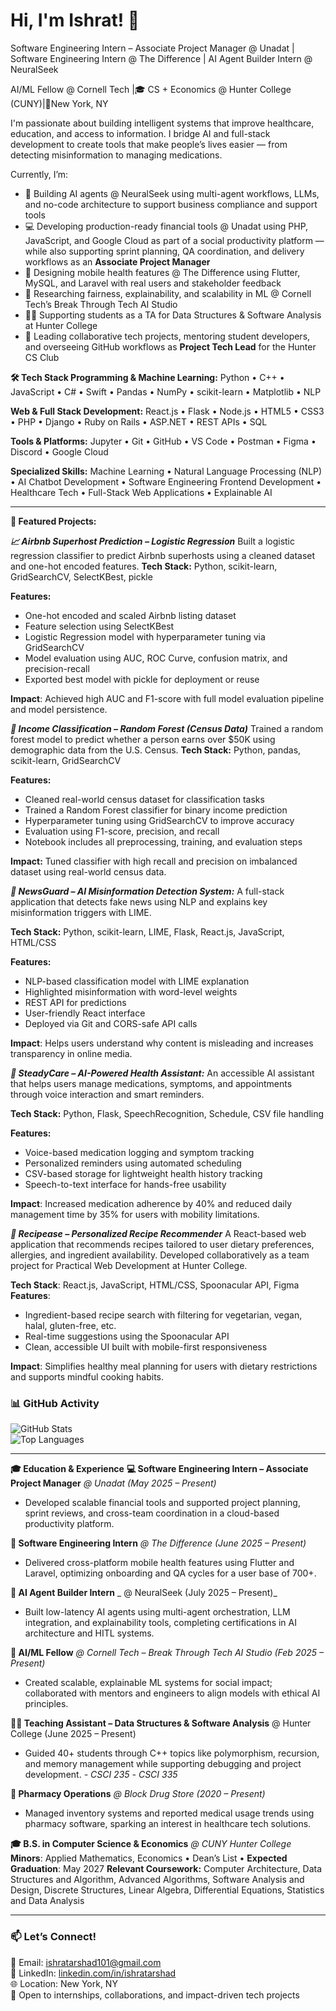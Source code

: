 # Hi, I'm Ishrat! 👋  
Software Engineering Intern – Associate Project Manager @ Unadat | Software Engineering Intern @ The Difference | AI Agent Builder Intern @ NeuralSeek  

AI/ML Fellow @ Cornell Tech |🎓 CS + Economics @ Hunter College (CUNY)|📍New York, NY 

I'm passionate about building intelligent systems that improve healthcare, education, and access to information. I bridge AI and full-stack development to create tools that make people’s lives easier — from detecting misinformation to managing medications.

Currently, I’m:
- 🤖 Building AI agents @ NeuralSeek using multi-agent workflows, LLMs, and no-code architecture to support business compliance and support tools  
- 💻 Developing production-ready financial tools @ Unadat using PHP, JavaScript, and Google Cloud as part of a social productivity platform — while also supporting sprint planning, QA coordination, and delivery workflows as an **Associate Project Manager**  
- 📱 Designing mobile health features @ The Difference using Flutter, MySQL, and Laravel with real users and stakeholder feedback  
- 🧠 Researching fairness, explainability, and scalability in ML @ Cornell Tech’s Break Through Tech AI Studio  
- 👩‍🏫 Supporting students as a TA for Data Structures & Software Analysis at Hunter College  
- 🧩 Leading collaborative tech projects, mentoring student developers, and overseeing GitHub workflows as **Project Tech Lead** for the Hunter CS Club


**🛠️ Tech Stack
Programming & Machine Learning:**
Python • C++ • JavaScript • C# • Swift • Pandas • NumPy • scikit-learn • Matplotlib • NLP

**Web & Full Stack Development:**
React.js • Flask • Node.js • HTML5 • CSS3 • PHP • Django • Ruby on Rails • ASP.NET • REST APIs • SQL

**Tools & Platforms:**
Jupyter • Git • GitHub • VS Code • Postman • Figma • Discord • Google Cloud

**Specialized Skills:**
Machine Learning • Natural Language Processing (NLP) • AI Chatbot Development • Software Engineering Frontend Development • Healthcare Tech • Full-Stack Web Applications • Explainable AI



---
**🎯 Featured Projects:**

**_📈 Airbnb Superhost Prediction – Logistic Regression_**
Built a logistic regression classifier to predict Airbnb superhosts using a cleaned dataset and one-hot encoded features.
**Tech Stack:** Python, scikit-learn, GridSearchCV, SelectKBest, pickle

**Features:**
- One-hot encoded and scaled Airbnb listing dataset
- Feature selection using SelectKBest
- Logistic Regression model with hyperparameter tuning via GridSearchCV
- Model evaluation using AUC, ROC Curve, confusion matrix, and precision-recall
- Exported best model with pickle for deployment or reuse

**Impact**: Achieved high AUC and F1-score with full model evaluation pipeline and model persistence.

_**💼 Income Classification – Random Forest (Census Data)**_
Trained a random forest model to predict whether a person earns over $50K using demographic data from the U.S. Census.
**Tech Stack:** Python, pandas, scikit-learn, GridSearchCV

**Features:**
- Cleaned real-world census dataset for classification tasks
- Trained a Random Forest classifier for binary income prediction
- Hyperparameter tuning using GridSearchCV to improve accuracy
- Evaluation using F1-score, precision, and recall
- Notebook includes all preprocessing, training, and evaluation steps

**Impact:** Tuned classifier with high recall and precision on imbalanced dataset using real-world census data.

**_🧠 NewsGuard – AI Misinformation Detection System:_**
A full-stack application that detects fake news using NLP and explains key misinformation triggers with LIME.

**Tech Stack:** 
Python, scikit-learn, LIME, Flask, React.js, JavaScript, HTML/CSS

**Features:**
- NLP-based classification model with LIME explanation
- Highlighted misinformation with word-level weights
- REST API for predictions
- User-friendly React interface
- Deployed via Git and CORS-safe API calls
  
**Impact**: Helps users understand why content is misleading and increases transparency in online media.

_**💊 SteadyCare – AI-Powered Health Assistant:**_
An accessible AI assistant that helps users manage medications, symptoms, and appointments through voice interaction and smart reminders.

**Tech Stack:** 
Python, Flask, SpeechRecognition, Schedule, CSV file handling

**Features:**
- Voice-based medication logging and symptom tracking
- Personalized reminders using automated scheduling
- CSV-based storage for lightweight health history tracking
- Speech-to-text interface for hands-free usability

**Impact**: Increased medication adherence by 40% and reduced daily management time by 35% for users with mobility limitations.

_**🥗 Recipease – Personalized Recipe Recommender**_
A React-based web application that recommends recipes tailored to user dietary preferences, allergies, and ingredient availability. Developed collaboratively as a team project for Practical Web Development at Hunter College.

**Tech Stack**: React.js, JavaScript, HTML/CSS, Spoonacular API, Figma  
**Features**:  
- Ingredient-based recipe search with filtering for vegetarian, vegan, halal, gluten-free, etc.  
- Real-time suggestions using the Spoonacular API  
- Clean, accessible UI built with mobile-first responsiveness  
  
**Impact**: Simplifies healthy meal planning for users with dietary restrictions and supports mindful cooking habits.



### 📊 GitHub Activity

![GitHub Stats](https://github-readme-stats.vercel.app/api?username=ishratarshad&show_icons=true&theme=default)  
![Top Languages](https://github-readme-stats.vercel.app/api/top-langs/?username=ishratarshad&layout=compact)

---

**🎓 Education & Experience**
**💻 Software Engineering Intern – Associate Project Manager** _@ Unadat (May 2025 – Present)_
- Developed scalable financial tools and supported project planning, sprint reviews, and cross-team coordination in a cloud-based productivity platform.

**📱 Software Engineering Intern** _@ The Difference (June 2025 – Present)_
- Delivered cross-platform mobile health features using Flutter and Laravel, optimizing onboarding and QA cycles for a user base of 700+.

**🤖 AI Agent Builder Intern** _ @ NeuralSeek (July 2025 – Present)_
- Built low-latency AI agents using multi-agent orchestration, LLM integration, and explainability tools, completing certifications in AI architecture and HITL systems.

**🧠 AI/ML Fellow** _@ Cornell Tech – Break Through Tech AI Studio (Feb 2025 – Present)_
- Created scalable, explainable ML systems for social impact; collaborated with mentors and engineers to align models with ethical AI principles.

**👩‍🏫 Teaching Assistant – Data Structures & Software Analysis** @ Hunter College (June 2025 – Present)
- Guided 40+ students through C++ topics like polymorphism, recursion, and memory management while supporting debugging and project development.
_- CSCI 235_
_- CSCI 335_

**🧪 Pharmacy Operations** _@ Block Drug Store (2020 – Present)_
- Managed inventory systems and reported medical usage trends using pharmacy software, sparking an interest in healthcare tech solutions.

**🎓 B.S. in Computer Science & Economics** _@ CUNY Hunter College_
**Minors**: Applied Mathematics, Economics • Dean’s List • **Expected Graduation**: May 2027
**Relevant Coursework:** Computer Architecture, Data Structures and Algorithm, Advanced Algorithms, Software Analysis and Design, Discrete Structures, Linear Algebra, Differential Equations, Statistics and Data Analysis  

---

### 📫 Let’s Connect!  
📧 Email: [ishratarshad101@gmail.com](mailto:ishratarshad101@gmail.com)  
💼 LinkedIn: [linkedin.com/in/ishratarshad](https://www.linkedin.com/in/ishratarshad)  
🌐 Location: New York, NY  
🤝 Open to internships, collaborations, and impact-driven tech projects  
